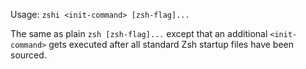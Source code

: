 Usage: `zshi <init-command> [zsh-flag]...`

The same as plain `zsh [zsh-flag]...` except that an additional
`<init-command>` gets executed after all standard Zsh startup files
have been sourced.
